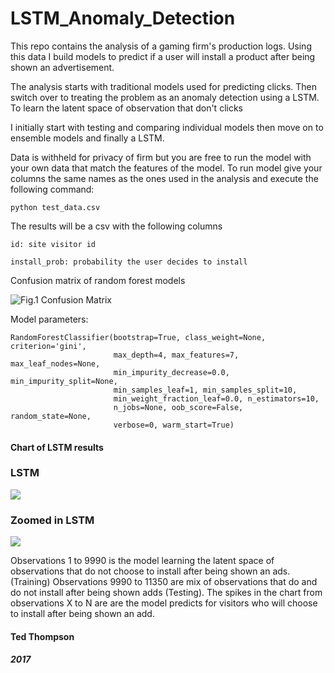 # LSTM_Anomaly_Detection

This repo contains the analysis of a gaming firm's production logs.
Using this data I build models to predict if a user will install a product after being shown an advertisement.

The analysis starts with traditional models used for predicting clicks. Then switch over to treating the problem as an anomaly detection using a LSTM.
To learn the latent space of observation that don't clicks

I initially start with testing and comparing individual models then move on to ensemble models and finally a LSTM.

Data is withheld for privacy of firm but you are free to run the model with your own data that match the features of the model.
To run model give your columns the same names as the ones used in the analysis and execute the following command:

```python test_data.csv```

The results will be a csv with the following columns

```id: site visitor id```

```install_prob: probability the user decides to install```

Confusion matrix of random forest models

![Fig.1 Confusion Matrix](assets/cm.PNG)

Model parameters:

```
RandomForestClassifier(bootstrap=True, class_weight=None, criterion='gini',
                       max_depth=4, max_features=7, max_leaf_nodes=None,
                       min_impurity_decrease=0.0, min_impurity_split=None,
                       min_samples_leaf=1, min_samples_split=10,
                       min_weight_fraction_leaf=0.0, n_estimators=10,
                       n_jobs=None, oob_score=False, random_state=None,
                       verbose=0, warm_start=True)
```

#### Chart of LSTM results

### LSTM
![](assets/lstm.PNG)
### Zoomed in LSTM
![](zlstm.PNG)

Observations 1 to 9990  is the model learning the latent space of observations that do not choose to install after being shown an ads. (Training)
Observations 9990 to 11350 are mix of observations that do and do not install after being shown adds (Testing).
The spikes in the chart from observations X to N are are the model predicts for visitors who will choose to install after being shown an add.


#### Ted Thompson

##### 2017
